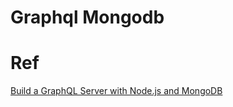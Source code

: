 # Graphql Mongodb

# Ref
[Build a GraphQL Server with Node.js and MongoDB](https://www.youtube.com/watch?v=291i04TfGb0)
